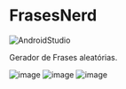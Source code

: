# FrasesNerd

![AndroidStudio](https://img.shields.io/badge/Android-Studio-brightgreen)

Gerador de Frases aleatórias.

![image](https://user-images.githubusercontent.com/52284130/86809492-51c5f300-c052-11ea-9026-78f0c1327cd7.png)
![image](https://user-images.githubusercontent.com/52284130/86809531-58ed0100-c052-11ea-8772-3b1dda2d3509.png)
![image](https://user-images.githubusercontent.com/52284130/86809563-60140f00-c052-11ea-814b-9e49b887d4ae.png)
